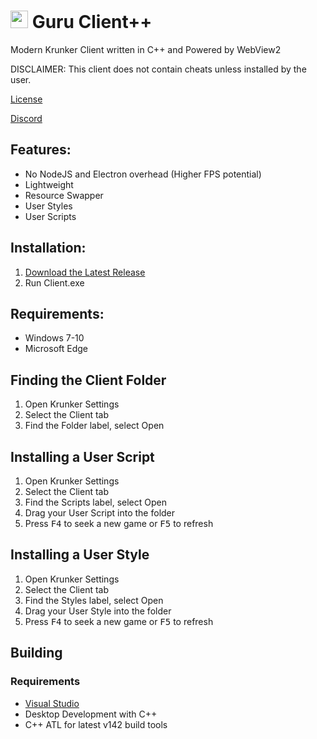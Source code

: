 # <img src="./Client/Icon.ico" style="height:1em"> Guru Client++

Modern Krunker Client written in C++ and Powered by WebView2

DISCLAIMER: This client does not contain cheats unless installed by the user.

[License](./LICENSE)

[Discord](https://y9x.github.io/discord)

## Features:

- No NodeJS and Electron overhead (Higher FPS potential)
- Lightweight
- Resource Swapper
- User Styles
- User Scripts

## Installation:

1. [Download the Latest Release](https://github.com/y9x/clientpp/releases)
2. Run Client.exe

## Requirements:

- Windows 7-10
- Microsoft Edge

## Finding the Client Folder

1. Open Krunker Settings
2. Select the Client tab
3. Find the Folder label, select Open

## Installing a User Script

1. Open Krunker Settings
2. Select the Client tab
3. Find the Scripts label, select Open
4. Drag your User Script into the folder
5. Press <kbd>F4</kbd> to seek a new game or <kbd>F5</kbd> to refresh

## Installing a User Style

1. Open Krunker Settings
2. Select the Client tab
3. Find the Styles label, select Open
4. Drag your User Style into the folder
5. Press <kbd>F4</kbd> to seek a new game or <kbd>F5</kbd> to refresh

## Building

### Requirements

- [Visual Studio](https://visualstudio.microsoft.com/downloads/)
- Desktop Development with C++
- C++ ATL for latest v142 build tools

